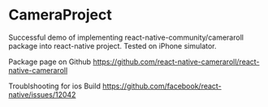 # CameraProject

Successful demo of implementing react-native-community/cameraroll package into react-native project.
Tested on iPhone simulator.

Package page on Github
https://github.com/react-native-cameraroll/react-native-cameraroll

Troublshooting for ios Build
https://github.com/facebook/react-native/issues/12042
